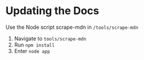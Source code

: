 # Updating the Docs
Use the Node script scrape-mdn in `/tools/scrape-mdn` 

1. Navigate to `tools/scrape-mdn`
2. Run `npm install`
3. Enter `node app`
